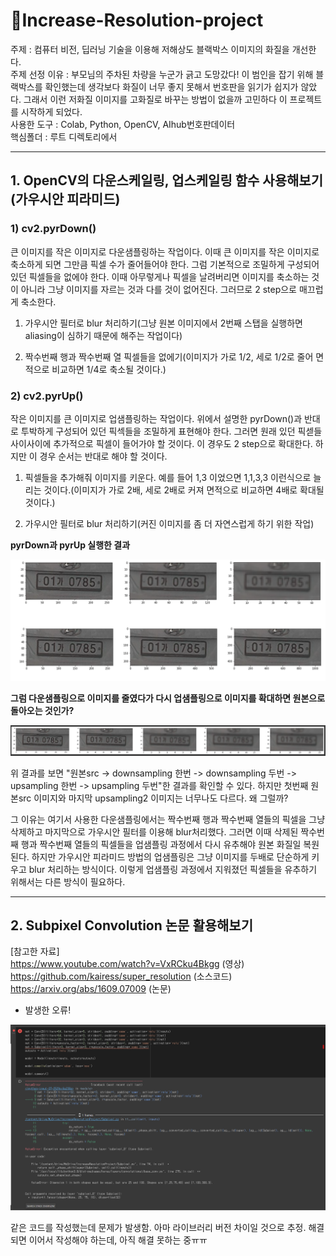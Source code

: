# 🧐Increase-Resolution-project
주제 : 컴퓨터 비전, 딥러닝 기술을 이용해 저해상도 블랙박스 이미지의 화질을 개선한다.         
주제 선정 이유 : 부모님의 주차된 차량을 누군가 긁고 도망갔다! 이 범인을 잡기 위해 블랙박스를 확인했는데 생각보다 화질이 너무 좋지 못해서 번호판을 읽기가 쉽지가 않았다. 그래서 이런 저화질 이미지를 고화질로 바꾸는 방법이 없을까 고민하다 이 프로젝트를 시작하게 되었다.       
사용한 도구 : Colab, Python, OpenCV, AIhub번호판데이터         
핵심폴더 : 루트 디렉토리에서 

***
## 1. OpenCV의 다운스케일링, 업스케일링 함수 사용해보기(가우시안 피라미드)

### 1) cv2.pyrDown()

큰 이미지를 작은 이미지로 다운샘플링하는 작업이다. 이때 큰 이미지를 작은 이미지로 축소하게 되면 그만큼 픽셀 수가 줄어들어야 한다. 그럼 기본적으로 조밀하게 구성되어 있던 픽셀들을 없에야 한다. 이때 아무렇게나 픽셀을 날려버리면 이미지를 축소하는 것이 아니라 그냥 이미지를 자르는 것과 다를 것이 없어진다. 그러므로 2 step으로 매끄럽게 축소한다.           

1. 가우시안 필터로 blur 처리하기(그냥 원본 이미지에서 2번째 스탭을 실행하면 aliasing이 심하기 때문에 해주는 작업이다)

2. 짝수번째 행과 짝수번째 열 픽셀들을 없에기(이미지가 가로 1/2, 세로 1/2로 줄어 면적으로 비교하면 1/4로 축소될 것이다.)

### 2) cv2.pyrUp()

작은 이미지를 큰 이미지로 업샘플링하는 작업이다. 위에서 설명한 pyrDown()과 반대로 투박하게 구성되어 있던 픽섹들을 조밀하게 표현해야 한다. 그러면 원래 있던 픽섿들 사이사이에 추가적으로 픽셀이 들어가야 할 것이다. 이 경우도 2 step으로 확대한다. 하지만 이 경우 순서는 반대로 해야 할 것이다.           

1. 픽셀들을 추가해줘 이미지를 키운다. 예를 들어 1,3 이었으면 1,1,3,3 이런식으로 늘리는 것이다.(이미지가 가로 2배, 세로 2배로 커져 면적으로 비교하면 4배로 확대될 것이다.)

2. 가우시안 필터로 blur 처리하기(커진 이미지를 좀 더 자연스럽게 하기 위한 작업)

**pyrDown과 pyrUp 실행한 결과**

<img src="./images/다운업.png">

**그럼 다운샘플링으로 이미지를 줄였다가 다시 업샘플링으로 이미지를 확대하면 원본으로 돌아오는 것인가?**

<img src="./images/다운업한번에.png">

위 결과를 보면 "원본src -> downsampling 한번 -> downsampling 두번 -> upsampling 한번 -> upsampling 두번"한 결과를 확인할 수 있다. 하지만 첫번째 원본src 이미지와 마지막 upsampling2 이미지는 너무나도 다르다. 왜 그럴까?         

그 이유는 여기서 사용한 다운샘플링에서는 짝수번째 행과 짝수번째 열들의 픽셀을 그냥 삭제하고 마지막으로 가우시안 필터를 이용해 blur처리했다. 그러면 이때 삭제된 짝수번째 행과 짝수번째 열들의 픽셀들을 업샘플링 과정에서 다시 유추해야 원본 화질일 복원된다. 하지만 가우시안 피라미드 방법의 업샘플링은 그냥 이미지를 두배로 단순하게 키우고 blur 처리하는 방식이다. 이렇게 업샘플링 과정에서 지워졌던 픽셀들을 유추하기 위해서는 다른 방식이 필요하다.

***
## 2. Subpixel Convolution 논문 활용해보기
[참고한 자료]    
https://www.youtube.com/watch?v=VxRCku4Bkgg (영상)       
https://github.com/kairess/super_resolution (소스코드)     
https://arxiv.org/abs/1609.07009 (논문)    

- 발생한 오류!

<img src="./images/2022.12.08_오류.png">

같은 코드를 작성했는데 문제가 발생함. 아마 라이브러리 버전 차이일 것으로 추정.
해결되면 이어서 작성해야 하는데, 아직 해결 못하는 중ㅠㅠ